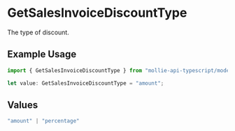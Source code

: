 # GetSalesInvoiceDiscountType

The type of discount.

## Example Usage

```typescript
import { GetSalesInvoiceDiscountType } from "mollie-api-typescript/models/operations";

let value: GetSalesInvoiceDiscountType = "amount";
```

## Values

```typescript
"amount" | "percentage"
```